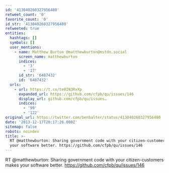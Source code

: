 ```yaml
---
id: '413040260327956480'
retweet_count: '0'
favorite_count: '0'
id_str: '413040260327956480'
retweeted: true
entities:
  hashtags: []
  symbols: []
  user_mentions:
    - name: Matthew Burton @matthewburton@mstdn.social
      screen_name: matthewburton
      indices:
        - '3'
        - '17'
      id_str: '6487432'
      id: '6487432'
  urls:
    - url: https://t.co/te0IN3RvXp
      expanded_url: https://github.com/cfpb/qu/issues/146
      display_url: github.com/cfpb/qu/issues…
      indices:
        - '99'
        - '122'
original_url: https://twitter.com/benbalter/status/413040260327956480
date: '2013-12-17T20:17:26.000Z'
sitemap: false
robots: noindex
title: >-
  RT @matthewburton: Sharing government code with your citizen-customers makes
  your software better. https://github.com/cfpb/qu/issues/146
---
```


RT @matthewburton: Sharing government code with your citizen-customers makes your software better. https://github.com/cfpb/qu/issues/146